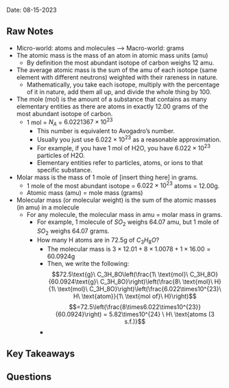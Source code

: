 Date: 08-15-2023

## Raw Notes

- Micro-world: atoms and molecules ——> Macro-world: grams
- The atomic mass is the mass of an atom in atomic mass units (amu)
	- By definition the most abundant isotope of carbon weighs 12 amu.
- The average atomic mass is the sum of the amu of each isotope (same element with different neutrons) weighted with their rareness in nature.
	- Mathematically, you take each isotope, multiply with the percentage of it in nature, add them all up, and divide the whole thing by 100.
- The mole (mol) is the amount of a substance that contains as many elementary entities as there are atoms in exactly 12.00 grams of the most abundant isotope of carbon.
	- 1 mol = $N_A$ = $6.0221367 \times 10^{23}$
		- This number is equivalent to Avogadro’s number.
		- Usually you just use $6.022 \times 10^{23}$ as a reasonable approximation.
		- For example, if you have 1 mol of H2O, you have $6.022 \times 10^{23}$ particles of H2O.
		- Elementary entities refer to particles, atoms, or ions to that specific substance.
- Molar mass is the mass of 1 mole of \[insert thing here\] in grams.
	- 1 mole of the most abundant isotope = $6.022 \times 10^{23}$ atoms = 12.00g.
	- Atomic mass (amu) = mole mass (grams)
- Molecular mass (or molecular weight) is the sum of the atomic masses (in amu) in a molecule
	- For any molecule, the molecular mass in amu = molar mass in grams.
		- For example, 1 molecule of $SO_2$ weighs 64.07 amu, but 1 mole of $SO_2$ weighs 64.07 grams.
		- How many H atoms are in 72.5g of $C_3 H_8 O$?
			- The molecular mass is $3 \times 12.01 + 8 \times 1.0078 + 1 \times 16.00 = 60.0924\text{g}$
			- Then, we write the following: $$72.5\text{g}\ C_3H_8O\left(\frac{1\ \text{mol}\ C_3H_8O}{60.0924\text{g}\ C_3H_8O}\right)\left(\frac{8\ \text{mol}\ H}{1\ \text{mol}\ C_3H_8O}\right)\left(\frac{6.022\times10^{23}\ H\  \text{atom}}{1\ \text{mol of}\ H}\right)$$$$=72.5\left(\frac{8\times6.022\times10^{23}}{60.0924}\right) = 5.82\times10^{24} \ H\ \text{atoms (3 s.f.)}$$
			- 

## Key Takeaways



## Questions

